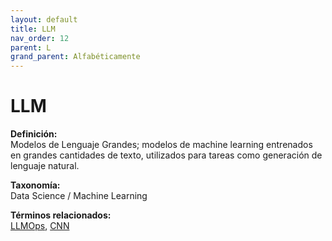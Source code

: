 ```yaml
---
layout: default
title: LLM
nav_order: 12
parent: L
grand_parent: Alfabéticamente
---
```


# LLM

**Definición:**  
Modelos de Lenguaje Grandes; modelos de machine learning entrenados en grandes cantidades de texto, utilizados para tareas como generación de lenguaje natural.

**Taxonomía:**  
Data Science / Machine Learning

**Términos relacionados:**  
[LLMOps](https://maleniski.github.io/diccionario-angl-tec-mx/docs/alfabeticamente/L/llmops.html), [CNN](https://maleniski.github.io/diccionario-angl-tec-mx/docs/alfabeticamente/C/cnn.html)
